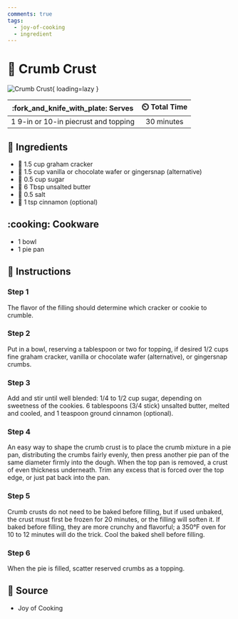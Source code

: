 ```yaml
---
comments: true
tags:
  - joy-of-cooking
  - ingredient
---
```

# :pie: Crumb Crust

![Crumb Crust](../assets/images/crumb-crust.jpg){ loading=lazy }

| :fork_and_knife_with_plate: Serves | :timer_clock: Total Time |
|:----------------------------------:|:-----------------------: |
| 1 9-in or 10-in piecrust and topping | 30 minutes |

## :salt: Ingredients

- :rice_cracker: 1.5 cup graham cracker
- :icecream: 1.5 cup vanilla or chocolate wafer or gingersnap (alternative)
- :candy: 0.5 cup sugar
- :butter: 6 Tbsp unsalted butter
- :salt: 0.5 salt
- :custard: 1 tsp cinnamon (optional)

## :cooking: Cookware

- 1 bowl
- 1 pie pan

## :pencil: Instructions

### Step 1

The flavor of the filling should determine which cracker or cookie to crumble.

### Step 2

Put in a bowl, reserving a tablespoon or two for topping, if desired 1/2 cups fine graham cracker, vanilla or chocolate
wafer (alternative), or gingersnap crumbs.

### Step 3

Add and stir until well blended: 1/4 to 1/2 cup sugar, depending on sweetness of the cookies. 6 tablespoons (3/4 stick)
unsalted butter, melted and cooled, and 1 teaspoon ground cinnamon (optional).

### Step 4

An easy way to shape the crumb crust is to place the crumb mixture in a pie pan, distributing the crumbs fairly evenly,
then press another pie pan of the same diameter firmly into the dough. When the top pan is removed, a crust of even
thickness underneath. Trim any excess that is forced over the top edge, or just pat back into the pan.

### Step 5

Crumb crusts do not need to be baked before filling, but if used unbaked, the crust must first be frozen for 20 minutes,
or the filling will soften it. If baked before filling, they are more crunchy and flavorful; a 350°F oven for 10 to 12
minutes will do the trick. Cool the baked shell before filling.

### Step 6

When the pie is filled, scatter reserved crumbs as a topping.

## :link: Source

- Joy of Cooking
